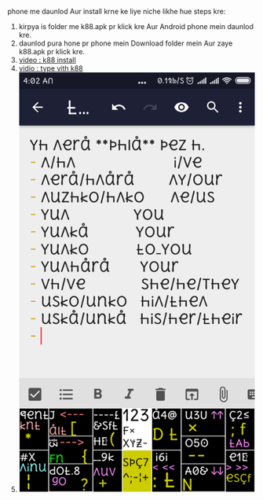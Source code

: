phone me daunlod Aur install krne ke liye niche likhe hue steps kre:
1. kirpya is folder me k88.apk pr klick kre Aur Android phone mein daunlod kre.
2. daunlod pura hone pr phone mein Download folder mein Aur zaye k88.apk pr klick kre.
3. [video : k88 install][v_k88_instal]
4. [vidio : type vith k88][v_k88_use1]
5. ![k88 pronoun sNgya hinDi](../cms/zpg/pronoun_str88.png)

[v_k88_instal]: https://youtu.be/GnXCP9Qqqpg
[v_k88_use1]: https://youtu.be/5KFAttGur_w
